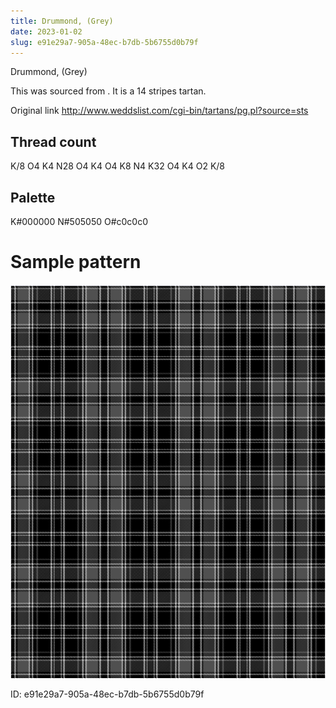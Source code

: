 ```yaml
---
title: Drummond, (Grey)
date: 2023-01-02
slug: e91e29a7-905a-48ec-b7db-5b6755d0b79f
---
```

Drummond, (Grey)

This was sourced from <no value>.  It is a 14 stripes tartan.

Original link http://www.weddslist.com/cgi-bin/tartans/pg.pl?source=sts

## Thread count
K/8 O4 K4 N28 O4 K4 O4 K8 N4 K32 O4 K4 O2 K/8

## Palette
K#000000 N#505050 O#c0c0c0

# Sample pattern

![Tartan detail](tartan.png "K/8 O4 K4 N28 O4 K4 O4 K8 N4 K32 O4 K4 O2 K/8 tartan")

ID: e91e29a7-905a-48ec-b7db-5b6755d0b79f